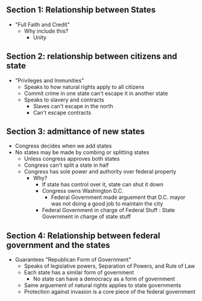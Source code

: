 ## Section 1: Relationship between States
 - "Full Faith and Credit"
	 - Why include this?
		 - Unity

## Section 2: relationship between citizens and state
 - "Privileges and Immunities"
	 - Speaks to how natural rights apply to all citizens
	 - Commit crime in one state can't escape it in another state
	 - Speaks to slavery and contracts
		 - Slaves can't escape in the north
		 - Can't escape contracts

## Section 3: admittance of new states
 - Congress decides when we add states
 - No states may be made by combing or splitting states
	 - Unless congress approves both states
	 - Congress can't split a state in half
	 - Congress has sole power and authority over federal property
		 - Why?
			 - If state has control over it, state can shut it down
			 - Congress owns Washington D.C.
				 - Federal Government made arguement that D.C. mayor was not doing a good job to maintain the city
			- Federal Government in charge of Federal Stuff : State Government in charge of state stuff

## Section 4: Relationship between federal government and the states
 - Guarantees "Republican Form of Government"
	 - Speaks of legislative powers, Separation of Powers, and Rule of Law
	 - Each state has a similar form of government
		 - No state can have a democracy as a form of government
	- Same arguement of natural rights applies to state governments
	- Protection against invasion is a core piece of the federal government